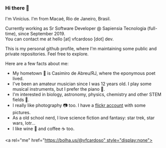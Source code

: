### Hi there 👋

I'm Vinícius. I'm from Macaé, Rio de Janeiro, Brasil.

Currently working as Sr Software Developer @ Sapiensia Tecnologia (full-time), since September 2019.<br>
You can contact me at hello [at] vfcardoso [dot] dev.

This is my personal github profile, where I'm maintaining some public and private repositories. Feel free to explore.

Here are a few facts about me:

- My hometown 📍 is Casimiro de Abreu/RJ, where the eponymous poet lived.
- I've been an amateur musician since I was 12 years old. I play some musical instruments, but I prefer the piano 🎹.
- I'm interested in biology, astronomy, physics, chemistry and other STEM fields 🔬.
- I really like photography 📷 too. I have a <a href="https://www.flickr.com/photos/vinicardoso">flickr account</a> with some pictures.
- As a old school nerd, I love science fiction and fantasy: star trek, star wars, lotr…
- I like wine 🍷 and coffee ☕ too.

<!-- Mastodon profile linkback --> 
<a rel="me" href="https://bolha.us/@vfcardoso" style="display:none"></a>

<!--
**vfcardoso-dev/vfcardoso-dev** is a ✨ _special_ ✨ repository because its `README.md` (this file) appears on your GitHub profile.

Here are some ideas to get you started:

- 🔭 I’m currently working on ...
- 🌱 I’m currently learning ...
- 👯 I’m looking to collaborate on ...
- 🤔 I’m looking for help with ...
- 💬 Ask me about ...
- 📫 How to reach me: ...
- 😄 Pronouns: ...
- ⚡ Fun fact: ...
-->
